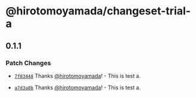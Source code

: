 # @hirotomoyamada/changeset-trial-a

## 0.1.1

### Patch Changes

- [`7f03448`](https://github.com/hirotomoyamada/changesets-trial/commit/7f034482eb4980c3f74789a7b96eb39feb38514f) Thanks [@hirotomoyamada](https://github.com/hirotomoyamada)! - This is test a.

- [`a7d3a8b`](https://github.com/hirotomoyamada/changesets-trial/commit/a7d3a8b90fe44d5c535e4d3ded0246bcffa84990) Thanks [@hirotomoyamada](https://github.com/hirotomoyamada)! - This is test a.
